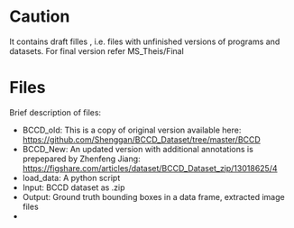 # Caution
It contains draft filles , i.e. files with unfinished versions of programs and datasets.
For final version refer MS_Theis/Final
# Files
Brief description of files:
- BCCD_old: This is a copy of original version available here: https://github.com/Shenggan/BCCD_Dataset/tree/master/BCCD
- BCCD_New: An updated version with additional annotations is prepepared by Zhenfeng Jiang: https://figshare.com/articles/dataset/BCCD_Dataset_zip/13018625/4
- load_data: A python script
 - Input: BCCD dataset as .zip 
 - Output: Ground truth bounding boxes in a data frame, extracted image files 
- 
